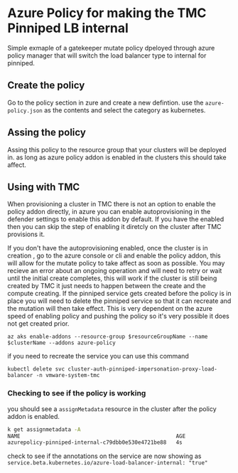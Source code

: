# Azure Policy for making the TMC Pinniped LB internal

Simple exmaple of a gatekeeper mutate policy dpeloyed through azure policy manager that will switch the load balancer type to internal for pinniped. 


## Create the policy
Go to the policy section in zure and create a new defintion. use the `azure-policy.json` as the contents and select the category as kubernetes.

## Assing the policy

Assing this policy to the resource group that your clusters will be deployed in. as long as azure policy addon is enabled in the clusters this should take affect. 

## Using with TMC

When provisioning a cluster in TMC there is not an option to enable the policy addon directly, in azure you can enable autoprovisioning in the defender settings to enable this addon by default. If you have the enabled then you can skip the step of enabling it diretcly on the cluster after TMC provisions it.

If you don't have the autoprovisioning enabled, once the cluster is in creation , go to the azure console or cli and enable the policy addon, this will allow for the mutate policy to take affect as soon as possible. You may recieve an error about an ongoing operation and will need to retry or wait until the initial create completes, this will work if the cluster is still being created by TMC it just needs to happen between the create and the compute creating. If the pinniped service gets created before the policy is in place you will need to delete the pinniped service so that it can recreate and the mutation will then take effect. This is very dependent on the azure speed of enabling policy and pushing the policy so it's very possible it does not get created prior. 

`az aks enable-addons --resource-group $resourceGroupName --name $clusterName --addons azure-policy`

if you need to recreate the service you can use this command 

```
kubectl delete svc cluster-auth-pinniped-impersonation-proxy-load-balancer -n vmware-system-tmc
```

### Checking to see if the policy is working

you should see a `assignMetadata` resource in the cluster after the policy addon is enabled.

```bash
k get assignmetadata -A                            
NAME                                                 AGE
azurepolicy-pinniped-internal-c79dbb0e530e4721be88   4s
```

check to see if the annotations on the service are now showing as `service.beta.kubernetes.io/azure-load-balancer-internal: "true"`